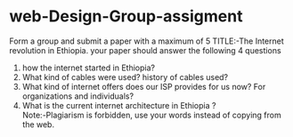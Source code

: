 # web-Design-Group-assigment
Form a group and submit a paper with a maximum of  5 
TITLE:-The Internet revolution in Ethiopia.
your paper should answer the following  4 questions <br>
1. how  the internet started in Ethiopia? <br>
2. What kind of cables were used? history of cables used?<br>
3. What kind of internet offers does our ISP provides for us now? For organizations and individuals? <br>
4. What is  the current internet architecture in Ethiopia ?<br>
Note:-Plagiarism is  forbidden, use your words instead of copying from the web.
